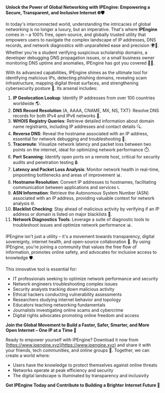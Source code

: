 **Unlock the Power of Global Networking with IPEngine: Empowering a Secure, Transparent, and Inclusive Internet 🌐🛡️**

In today's interconnected world, understanding the intricacies of global networking is no longer a luxury, but an imperative. That's where **IPEngine** comes in – a 100% free, open-source, and globally trusted utility that empowers users to navigate the complex landscape of IP addresses, DNS records, and network diagnostics with unparalleled ease and precision 🌍🔭. Whether you're a student verifying suspicious scholarship domains, a developer debugging DNS propagation issues, or a small business owner monitoring DNS uptime and anomalies, IPEngine has got you covered 📡🚀.

With its advanced capabilities, IPEngine shines as the ultimate tool for identifying malicious IPs, detecting phishing domains, revealing scam infrastructure, mapping digital threat surfaces, and strengthening cybersecurity posture 🔐. Its arsenal includes:

1. **IP Geolocation Lookup**: Identify IP addresses from over 100 countries worldwide 🌎.
2. **DNS Record Resolution** (A, AAAA, CNAME, MX, NS, TXT): Resolve DNS records for both IPv4 and IPv6 networks 📡.
3. **WHOIS Registry Queries**: Retrieve detailed information about domain name registrants, including IP addresses and contact details 🔍.
4. **Reverse DNS**: Reveal the hostname associated with an IP address, essential for network debugging and troubleshooting 🤔.
5. **Traceroute**: Visualize network latency and packet loss between two points on the internet, ideal for optimizing network performance ⏱️.
6. **Port Scanning**: Identify open ports on a remote host, critical for security audits and penetration testing 🔒.
7. **Latency and Packet Loss Analysis**: Monitor network health in real-time, pinpointing bottlenecks and areas of improvement 📊.
8. **Hostname Resolution**: Convert IP addresses to hostnames, facilitating communication between applications and services 📞.
9. **ASN Information**: Retrieve the Autonomous System Number (ASN) associated with an IP address, providing valuable context for network analysis 🌐.
10. **Blacklist Checking**: Stay ahead of malicious activity by verifying if an IP address or domain is listed on major blacklists 🔴.
11. **Network Diagnostics Tools**: Leverage a suite of diagnostic tools to troubleshoot issues and optimize network performance 📊.

IPEngine isn't just a utility – it's a movement towards transparency, digital sovereignty, internet health, and open-source collaboration 🌈. By using IPEngine, you're joining a community that values the free flow of information, promotes online safety, and advocates for inclusive access to knowledge 🛡️.

This innovative tool is essential for:

* IT professionals seeking to optimize network performance and security
* Network engineers troubleshooting complex issues
* Security analysts tracking down malicious activity
* Ethical hackers conducting vulnerability assessments
* Researchers studying internet behavior and topology
* Educators teaching networking fundamentals
* Journalists investigating online scams and cybercrime
* Digital rights advocates promoting online freedom and access

**Join the Global Movement to Build a Faster, Safer, Smarter, and More Open Internet – One IP at a Time 🚀**

Ready to empower yourself with IPEngine? Download it now from [https://www.ipengine.xyz](https://www.ipengine.xyz) and share it with your friends, tech communities, and online groups 📢. Together, we can create a world where:

* Users have the knowledge to protect themselves against online threats
* Networks operate at peak efficiency and security
* The digital landscape is illuminated by transparency and inclusivity

**Get IPEngine Today and Contribute to Building a Brighter Internet Future 🔑**